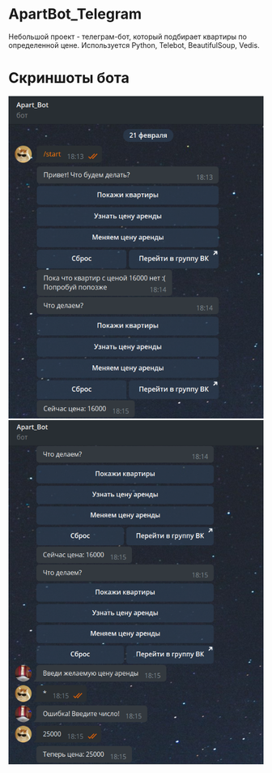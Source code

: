 # ApartBot_Telegram
Небольшой проект - телеграм-бот, который подбирает квартиры по определенной цене. 
Используется Python, Telebot, BeautifulSoup, Vedis.
# Скриншоты бота
![](https://github.com/maksmez/ApartBot_Telegram/blob/master/photo/1.png "Действие 1")
![](https://github.com/maksmez/ApartBot_Telegram/blob/master/photo/2.png "Действие 2")
